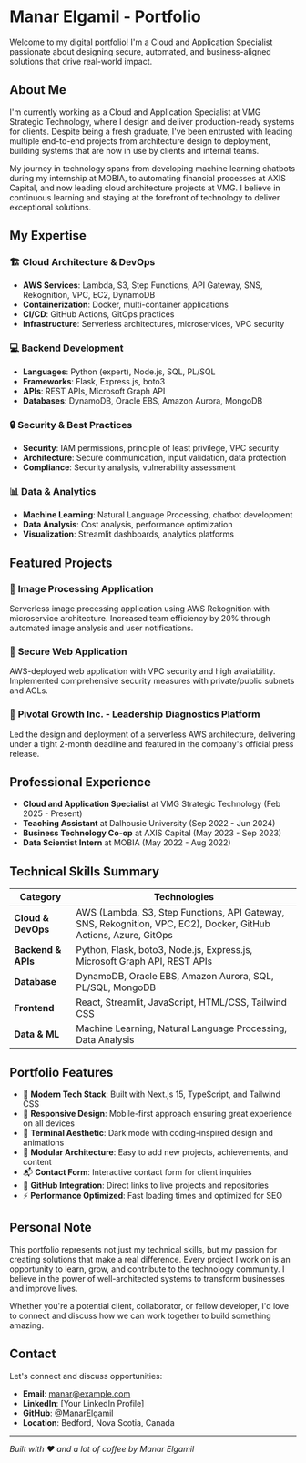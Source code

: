 # Manar Elgamil - Portfolio

Welcome to my digital portfolio! I'm a Cloud and Application Specialist passionate about designing secure, automated, and business-aligned solutions that drive real-world impact.

## About Me

I'm currently working as a Cloud and Application Specialist at VMG Strategic Technology, where I design and deliver production-ready systems for clients. Despite being a fresh graduate, I've been entrusted with leading multiple end-to-end projects from architecture design to deployment, building systems that are now in use by clients and internal teams.

My journey in technology spans from developing machine learning chatbots during my internship at MOBIA, to automating financial processes at AXIS Capital, and now leading cloud architecture projects at VMG. I believe in continuous learning and staying at the forefront of technology to deliver exceptional solutions.

## My Expertise

### 🏗️ **Cloud Architecture & DevOps**
- **AWS Services**: Lambda, S3, Step Functions, API Gateway, SNS, Rekognition, VPC, EC2, DynamoDB
- **Containerization**: Docker, multi-container applications
- **CI/CD**: GitHub Actions, GitOps practices
- **Infrastructure**: Serverless architectures, microservices, VPC security

### 💻 **Backend Development**
- **Languages**: Python (expert), Node.js, SQL, PL/SQL
- **Frameworks**: Flask, Express.js, boto3
- **APIs**: REST APIs, Microsoft Graph API
- **Databases**: DynamoDB, Oracle EBS, Amazon Aurora, MongoDB

### 🔒 **Security & Best Practices**
- **Security**: IAM permissions, principle of least privilege, VPC security
- **Architecture**: Secure communication, input validation, data protection
- **Compliance**: Security analysis, vulnerability assessment

### 📊 **Data & Analytics**
- **Machine Learning**: Natural Language Processing, chatbot development
- **Data Analysis**: Cost analysis, performance optimization
- **Visualization**: Streamlit dashboards, analytics platforms

## Featured Projects

### 🌟 **Image Processing Application**
Serverless image processing application using AWS Rekognition with microservice architecture. Increased team efficiency by 20% through automated image analysis and user notifications.

### 🌟 **Secure Web Application**
AWS-deployed web application with VPC security and high availability. Implemented comprehensive security measures with private/public subnets and ACLs.

### 🌟 **Pivotal Growth Inc. - Leadership Diagnostics Platform**
Led the design and deployment of a serverless AWS architecture, delivering under a tight 2-month deadline and featured in the company's official press release.

## Professional Experience

- **Cloud and Application Specialist** at VMG Strategic Technology (Feb 2025 - Present)
- **Teaching Assistant** at Dalhousie University (Sep 2022 - Jun 2024)
- **Business Technology Co-op** at AXIS Capital (May 2023 - Sep 2023)
- **Data Scientist Intern** at MOBIA (May 2022 - Aug 2022)

## Technical Skills Summary

| Category | Technologies |
|----------|-------------|
| **Cloud & DevOps** | AWS (Lambda, S3, Step Functions, API Gateway, SNS, Rekognition, VPC, EC2), Docker, GitHub Actions, Azure, GitOps |
| **Backend & APIs** | Python, Flask, boto3, Node.js, Express.js, Microsoft Graph API, REST APIs |
| **Database** | DynamoDB, Oracle EBS, Amazon Aurora, SQL, PL/SQL, MongoDB |
| **Frontend** | React, Streamlit, JavaScript, HTML/CSS, Tailwind CSS |
| **Data & ML** | Machine Learning, Natural Language Processing, Data Analysis |

## Portfolio Features

- 🚀 **Modern Tech Stack**: Built with Next.js 15, TypeScript, and Tailwind CSS
- 📱 **Responsive Design**: Mobile-first approach ensuring great experience on all devices
- 🎨 **Terminal Aesthetic**: Dark mode with coding-inspired design and animations
- 🔧 **Modular Architecture**: Easy to add new projects, achievements, and content
- 📬 **Contact Form**: Interactive contact form for client inquiries
- 🔗 **GitHub Integration**: Direct links to live projects and repositories
- ⚡ **Performance Optimized**: Fast loading times and optimized for SEO

## Personal Note

This portfolio represents not just my technical skills, but my passion for creating solutions that make a real difference. Every project I work on is an opportunity to learn, grow, and contribute to the technology community. I believe in the power of well-architected systems to transform businesses and improve lives.

Whether you're a potential client, collaborator, or fellow developer, I'd love to connect and discuss how we can work together to build something amazing.

## Contact

Let's connect and discuss opportunities:
- **Email**: manar@example.com
- **LinkedIn**: [Your LinkedIn Profile]
- **GitHub**: [@ManarElgamil](https://github.com/ManarElgamil)
- **Location**: Bedford, Nova Scotia, Canada

---

*Built with ❤️ and a lot of coffee by Manar Elgamil*